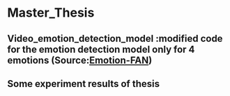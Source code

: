 # Master_Thesis
## Video_emotion_detection_model :modified code for the emotion detection model only for 4 emotions (Source:[Emotion-FAN](https://github.com/Open-Debin/Emotion-FAN))
## Some experiment results of thesis
